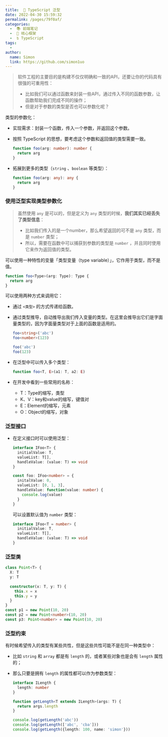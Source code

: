 ```yaml
---
title:  🚐 TypeScript 泛型
date: 2022-04-30 15:59:32
permalink: /pages/79f0af/
categories:
  -  📚 前端笔记
  -  🏃 核心框架
  -  ʦ TypeScript
tags:
  - 
author: 
  name: Simon
  link: https://github.com/simon1uo
---
```

> 软件工程的主要目的是构建不仅仅明确和一致的API，还要让你的代码具有很强的可重用性：
>
> + 比如我们可以通过函数来封装一些API，通过传入不同的函数参数，让函数帮助我们完成不同的操作；
> + 但是对于参数的类型是否也可以参数化呢？

类型的参数化：

+ 实现需求：封装一个函数，传入一个参数，并返回这个参数。

+ 按照 TypeScript 的思想，要考虑这个参数和返回值的类型需要一致。

  ```typescript
  function foo(arg: number): number {
    return arg
  }
  ```

+ 拓展到更多的类型（`string` 、`boolean` 等类型）：

  ```typescript
  function foo(arg: any): any {
    return arg
  }
  ```

  

### 使用泛型实现类型参数化

> 虽然使用 `any` 是可以的，但是定义为 `any` 类型的时候，**我们其实已经丢失了类型信息**： 
>
> + 比如我们传入的是一个number，那么希望返回的可不是 `any` 类型，而是 `number` 类型； 
> + 所以，需要在函数中可以捕获到参数的类型是 `number` ，并且同时使用它来作为返回值的类型。

可以使用一种特性的变量「类型变量（type variable）」，它作用于类型，而不是值。

```typescript
function foo<Type>(arg: Type): Type {
  return arg
}
```

可以使用两种方式来调用它：

- 通过 `<类型>` 的方式传递给函数。

- 通过类型推导，自动推导出我们传入变量的类型。在这里会推导出它们是字面量类型的，因为字面量类型对于上面的函数是适用的。

  ```typescript
  foo<string>('abc')
  foo<number>(123)
  ```

  ```typescript
  foo('abc')
  foo(123)
  ```



+ 在泛型中可以传入多个类型：

  ```typescript
  function foo<T, E>(a1: T, a2: E)
  ```

+ 在开发中看到一些常用的名称：

  + T：Type的缩写，类型
  + K、V：key和value的缩写，键值对 
  + E：Element的缩写，元素
  + O：Object的缩写，对象



### 泛型接口

+ 在定义接口时可以使用泛型：

  ```typescript
  interface IFoo<T> {
    initialValue: T,
    valueList: T[],
    handleValue: (value: T) => void
  }
  
  const foo: IFoo<number> = {
    initalValue: 0,
    valueList: [0, 1, 3],
    handleValue: function(value: number) {
      console.log(value)
    }
  }
  ```

  可以设置默认值为 `number` 类型：

  ```typescript
  interface IFoo<T = number> {
    initialValue: T,
    valueList: T[],
    handleValue: (value: T) => void
  }
  ```

  

### 泛型类

```typescript
class Point<T> {
  X: T
  y: T
  
  constructor(x: T, y: T) {
    this.x = x
    this.y = y
  }
}
const p1 = new Point(10, 20)
const p2 = new Point<number>(10, 20)
const p3: Point<number> = new Point(10, 20)
```



### 泛型约束

有时候希望传入的类型有某些共性，但是这些共性可能不是在同一种类型中： 

+ 比如 `string` 和 `array` 都是有 `length` 的，或者某些对象也是会有 `length` 属性的； 

+ 那么只要是拥有 `length` 的属性都可以作为参数类型：

  ```typescript
  interface ILength {
    length: number
  }
  
  function getLength<T extends ILength>(args: T) {
    return args.length
  }
  
  console.log(getLength('abc'))
  console.log(getLength(['abc', 'cba']))
  console.log(getLength({length: 100, name: 'simon'}))
  ```

  